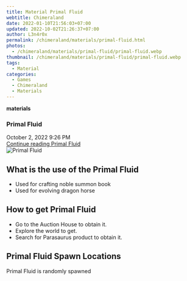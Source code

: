 ```yaml
---
title: Material Primal Fluid
webtitle: Chimeraland
date: 2022-01-10T21:56:03+07:00
updated: 2022-10-02T21:26:37+07:00
author: L3n4r0x
permalink: /chimeraland/materials/primal-fluid.html
photos:
  - /chimeraland/materials/primal-fluid/primal-fluid.webp
thumbnail: /chimeraland/materials/primal-fluid/primal-fluid.webp
tags:
  - Material
categories:
  - Games
  - Chimeraland
  - Materials
---
```


<section id="bootstrap-wrapper">
  <link
    rel="stylesheet"
    href="https://cdn.statically.io/gh/dimaslanjaka/Web-Manajemen/40ac3225/css/bootstrap-4.5-wrapper.css"
  />
  <div
    class="row g-0 border rounded overflow-hidden flex-md-row mb-4 shadow-sm position-relative"
  >
    <div class="col p-4 d-flex flex-column position-static">
      <strong class="d-inline-block mb-2 text-success">materials</strong>
      <h3 class="mb-0">Primal Fluid</h3>
      <div class="mb-1 text-muted">October 2, 2022 9:26 PM</div>
      <a
        href="/chimeraland/materials/primal-fluid.html"
        class="stretched-link d-none"
        >Continue reading Primal Fluid</a
      >
    </div>
    <div class="col-auto d-none d-lg-block">
      <img
        src="/chimeraland/materials/primal-fluid/primal-fluid.webp"
        alt="Primal Fluid"
      />
    </div>
  </div>
  <div class="row">
    <div class="col-lg-6 col-12 mb-2">
      <div class="card">
        <div class="card-body">
          <h2 class="card-title">What is the use of the Primal Fluid</h2>
          <div class="card-text">
            <ul>
              <li>Used for crafting noble summon book</li>
              <li>Used for evolving dragon horse</li>
            </ul>
          </div>
        </div>
      </div>
    </div>
    <div class="col-lg-6 col-12 mb-2">
      <div class="card">
        <div class="card-body">
          <h2 class="card-title">How to get Primal Fluid</h2>
          <div class="card-text">
            <ul>
              <li>Go to the Auction House to obtain it.</li>
              <li>Explore the world to get.</li>
              <li>Search for Parasaurus product to obtain it.</li>
            </ul>
          </div>
        </div>
      </div>
    </div>
    <div class="col-12 mb-2">
      <h2>Primal Fluid Spawn Locations</h2>
      <p>Primal Fluid is randomly spawned</p>
    </div>
  </div>
</section>